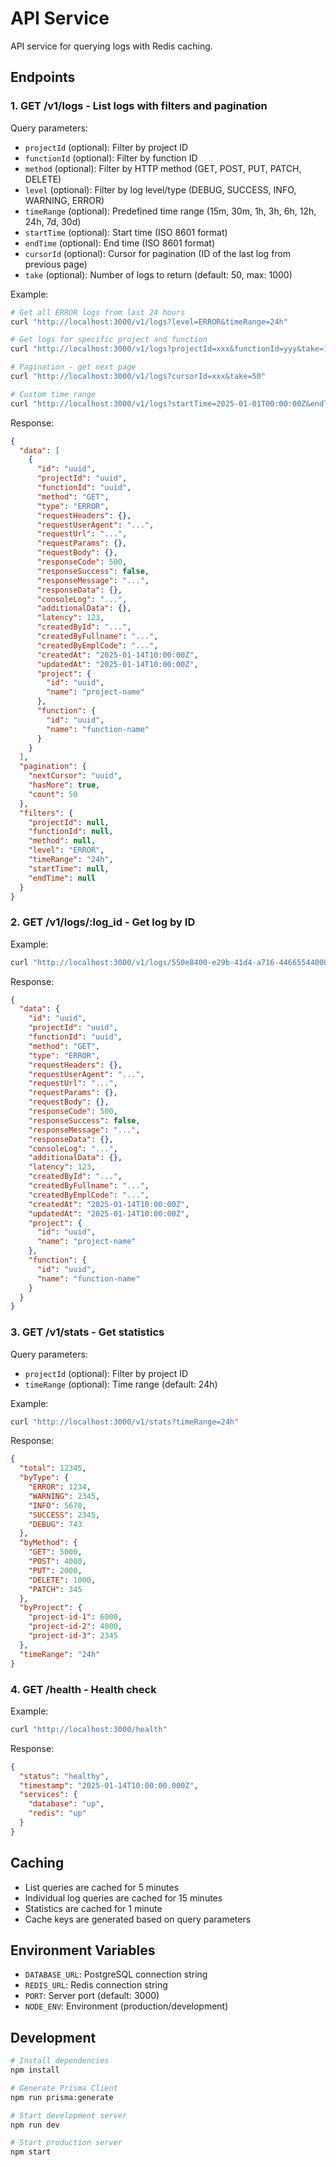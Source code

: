 # API Service

API service for querying logs with Redis caching.

## Endpoints

### 1. GET /v1/logs - List logs with filters and pagination

Query parameters:
- `projectId` (optional): Filter by project ID
- `functionId` (optional): Filter by function ID
- `method` (optional): Filter by HTTP method (GET, POST, PUT, PATCH, DELETE)
- `level` (optional): Filter by log level/type (DEBUG, SUCCESS, INFO, WARNING, ERROR)
- `timeRange` (optional): Predefined time range (15m, 30m, 1h, 3h, 6h, 12h, 24h, 7d, 30d)
- `startTime` (optional): Start time (ISO 8601 format)
- `endTime` (optional): End time (ISO 8601 format)
- `cursorId` (optional): Cursor for pagination (ID of the last log from previous page)
- `take` (optional): Number of logs to return (default: 50, max: 1000)

Example:
```bash
# Get all ERROR logs from last 24 hours
curl "http://localhost:3000/v1/logs?level=ERROR&timeRange=24h"

# Get logs for specific project and function
curl "http://localhost:3000/v1/logs?projectId=xxx&functionId=yyy&take=100"

# Pagination - get next page
curl "http://localhost:3000/v1/logs?cursorId=xxx&take=50"

# Custom time range
curl "http://localhost:3000/v1/logs?startTime=2025-01-01T00:00:00Z&endTime=2025-01-31T23:59:59Z"
```

Response:
```json
{
  "data": [
    {
      "id": "uuid",
      "projectId": "uuid",
      "functionId": "uuid",
      "method": "GET",
      "type": "ERROR",
      "requestHeaders": {},
      "requestUserAgent": "...",
      "requestUrl": "...",
      "requestParams": {},
      "requestBody": {},
      "responseCode": 500,
      "responseSuccess": false,
      "responseMessage": "...",
      "responseData": {},
      "consoleLog": "...",
      "additionalData": {},
      "latency": 123,
      "createdById": "...",
      "createdByFullname": "...",
      "createdByEmplCode": "...",
      "createdAt": "2025-01-14T10:00:00Z",
      "updatedAt": "2025-01-14T10:00:00Z",
      "project": {
        "id": "uuid",
        "name": "project-name"
      },
      "function": {
        "id": "uuid",
        "name": "function-name"
      }
    }
  ],
  "pagination": {
    "nextCursor": "uuid",
    "hasMore": true,
    "count": 50
  },
  "filters": {
    "projectId": null,
    "functionId": null,
    "method": null,
    "level": "ERROR",
    "timeRange": "24h",
    "startTime": null,
    "endTime": null
  }
}
```

### 2. GET /v1/logs/:log_id - Get log by ID

Example:
```bash
curl "http://localhost:3000/v1/logs/550e8400-e29b-41d4-a716-446655440000"
```

Response:
```json
{
  "data": {
    "id": "uuid",
    "projectId": "uuid",
    "functionId": "uuid",
    "method": "GET",
    "type": "ERROR",
    "requestHeaders": {},
    "requestUserAgent": "...",
    "requestUrl": "...",
    "requestParams": {},
    "requestBody": {},
    "responseCode": 500,
    "responseSuccess": false,
    "responseMessage": "...",
    "responseData": {},
    "consoleLog": "...",
    "additionalData": {},
    "latency": 123,
    "createdById": "...",
    "createdByFullname": "...",
    "createdByEmplCode": "...",
    "createdAt": "2025-01-14T10:00:00Z",
    "updatedAt": "2025-01-14T10:00:00Z",
    "project": {
      "id": "uuid",
      "name": "project-name"
    },
    "function": {
      "id": "uuid",
      "name": "function-name"
    }
  }
}
```

### 3. GET /v1/stats - Get statistics

Query parameters:
- `projectId` (optional): Filter by project ID
- `timeRange` (optional): Time range (default: 24h)

Example:
```bash
curl "http://localhost:3000/v1/stats?timeRange=24h"
```

Response:
```json
{
  "total": 12345,
  "byType": {
    "ERROR": 1234,
    "WARNING": 2345,
    "INFO": 5678,
    "SUCCESS": 2345,
    "DEBUG": 743
  },
  "byMethod": {
    "GET": 5000,
    "POST": 4000,
    "PUT": 2000,
    "DELETE": 1000,
    "PATCH": 345
  },
  "byProject": {
    "project-id-1": 6000,
    "project-id-2": 4000,
    "project-id-3": 2345
  },
  "timeRange": "24h"
}
```

### 4. GET /health - Health check

Example:
```bash
curl "http://localhost:3000/health"
```

Response:
```json
{
  "status": "healthy",
  "timestamp": "2025-01-14T10:00:00.000Z",
  "services": {
    "database": "up",
    "redis": "up"
  }
}
```

## Caching

- List queries are cached for 5 minutes
- Individual log queries are cached for 15 minutes
- Statistics are cached for 1 minute
- Cache keys are generated based on query parameters

## Environment Variables

- `DATABASE_URL`: PostgreSQL connection string
- `REDIS_URL`: Redis connection string
- `PORT`: Server port (default: 3000)
- `NODE_ENV`: Environment (production/development)

## Development

```bash
# Install dependencies
npm install

# Generate Prisma Client
npm run prisma:generate

# Start development server
npm run dev

# Start production server
npm start
```
